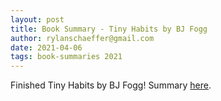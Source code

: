 ```yaml
---
layout: post
title: Book Summary - Tiny Habits by BJ Fogg
author: rylanschaeffer@gmail.com
date: 2021-04-06
tags: book-summaries 2021
---
```


Finished Tiny Habits by BJ Fogg! Summary 
[here](../content/learning/book_summaries/fogg_tiny_habits.html).
